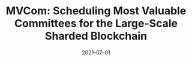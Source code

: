 ---
title: "MVCom: Scheduling Most Valuable Committees for the Large-Scale Sharded Blockchain"
authors:
- Huawei Huang
- Zhenyi Huang
- Xiaowen Peng
- Zibin Zheng
- Song Guo
date: "2021-07-01"
doi: ""


# Publication type.
# Legend: 0 = Uncategorized; 1 = Conference paper; 2 = Journal article;
# 3 = Preprint / Working Paper; 4 = Report; 5 = Book; 6 = Book section;
# 7 = Thesis; 8 = Patent
publication_types: ["1"]

# Publication name and optional abbreviated publication name.
publication: In *IEEE International Conference on Distributed Computing Systems*
publication_short: In *ICDCS (CCF-B)*

# links:
# - name: Custom Link
#   url: http://example.org
url_pdf: https://www.researchgate.net/profile/Huawei-Huang-4/publication/350152541_MVCom_Scheduling_Most_Valuable_Committees_for_the_Large-Scale_Sharded_Blockchain/links/607e82d22fb9097c0cf75d76/MVCom-Scheduling-Most-Valuable-Committees-for-the-Large-Scale-Sharded-Blockchain.pdf
# url_code: '#'
# url_dataset: '#'
# url_poster: '#'
# url_project: ''
# url_slides: ''
# url_video: '#'

# Featured image
# To use, add an image named `featured.jpg/png` to your page's folder. 
# image:
#   caption: 'Image credit: [**Unsplash**](https://unsplash.com/photos/pLCdAaMFLTE)'
#   focal_point: ""
#   preview_only: false

# Associated Projects (optional).
#   Associate this publication with one or more of your projects.
#   Simply enter your project's folder or file name without extension.
#   E.g. `internal-project` references `content/project/internal-project/index.md`.
#   Otherwise, set `projects: []`.
projects: []
---